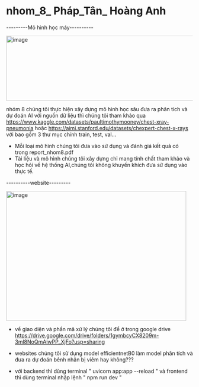 # nhom_8_ Pháp_Tân_ Hoàng Anh
---------Mô hình học máy----------


<img width="513" height="175" alt="image" src="https://github.com/user-attachments/assets/6893efd0-dacb-4281-93e7-9a2ef43f9431" />



nhóm 8 chúng tôi thực hiện xây dựng mô hình học sâu đưa ra phân tích và dự đoán AI 
với nguồn dữ liệu thì chúng tôi tham khảo qua https://www.kaggle.com/datasets/paultimothymooney/chest-xray-pneumonia hoặc https://aimi.stanford.edu/datasets/chexpert-chest-x-rays với bao gồm 3 thư mục chính train, test, val...

- Mỗi loại mô hình chúng tôi đưa vào sử dụng và đánh giá kết quả có trong report_nhom8.pdf
- Tài liệu và mô hình chúng tôi xây dựng chỉ mang tính chất tham khảo và học hỏi về hệ thống AI,chúng tôi không khuyến khích đưa sử dụng vào thực tế.
  
----------website---------



<img width="486" height="349" alt="image" src="https://github.com/user-attachments/assets/178ed6a7-9820-456c-866b-bdf965c135a5" />

- về giao diện và phần mã xử lý chúng tôi để ở trong google drive https://drive.google.com/drive/folders/1gymbcyCX8209m-3ml8NoQmAiwPP_XjFo?usp=sharing

- websites chúng tôi sử dụng model efficientnetB0 làm model phân tích và đưa ra dự đoán bênh nhân bị viêm hay không???

- với backend thì dùng terminal " uvicorn app:app --reload  " và frontend thì dùng terminal nhập lệnh  " npm run dev "


